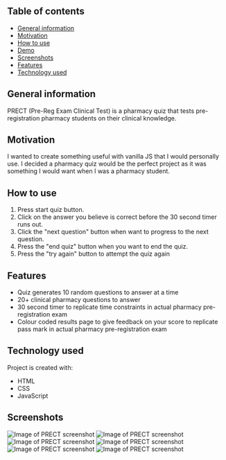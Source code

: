 ## Table of contents
* [General information](#general-information)
* [Motivation](#motivation)
* [How to use](#how-to-use)
* [Demo](#demo)
* [Screenshots](#screenshots)
* [Features](#features)
* [Technology used](#technology-used)

## General information
PRECT (Pre-Reg Exam Clinical Test) is a pharmacy quiz that tests pre-registration pharmacy students on their clinical knowledge.

## Motivation
I wanted to create something useful with vanilla JS that I would personally use. I decided a pharmacy quiz would be the perfect project as it was something I would want when I was a pharmacy student.

## How to use
1. Press start quiz button.
2. Click on the answer you believe is correct before the 30 second timer runs out.
3. Click the "next question" button when want to progress to the next question.
4. Press the "end quiz" button when you want to end the quiz.
5. Press the "try again" button to attempt the quiz again

## Features
* Quiz generates 10 random questions to answer at a time
* 20+ clinical pharmacy questions to answer 
* 30 second timer to replicate time constraints in actual pharmacy pre-registration exam
* Colour coded results page to give feedback on your score to replicate pass mark in actual pharmacy pre-registration exam

## Technology used
Project is created with:
* HTML
* CSS
* JavaScript

## Screenshots
![Image of PRECT screenshot](https://freeimage.host/i/FGzpNn)
![Image of PRECT screenshot](https://freeimage.host/i/FGzmAX)
![Image of PRECT screenshot](https://freeimage.host/i/FGzb9t)
![Image of PRECT screenshot](https://freeimage.host/i/FGztSI)
![Image of PRECT screenshot](https://freeimage.host/i/FGzyts)
![Image of PRECT screenshot](https://freeimage.host/i/FGIHoG)



